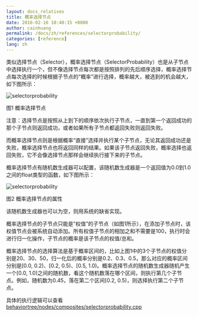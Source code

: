 ```yaml
---
layout: docs_relatives
title: 概率选择节点
date: 2016-02-16 10:40:15 +0800
author: cainhuang
permalink: /docs/zh/references/selectorprobability/
categories: [reference]
lang: zh
---
```


类似选择节点（Selector），概率选择节点（SelectorProbability）也是从子节点中选择执行一个，但不像选择节点每次都是按照排列的先后顺序选择，概率选择节点每次选择的时候根据子节点的“概率”进行选择，概率越大，被选到的机会越大，如下图所示：

![selectorprobability]({{site.url}}{{site.baseurl}}/img/references/selectorprobability.png)

图1 概率选择节点

注意：选择节点是按照从上到下的顺序依次执行子节点，一直到第一个返回成功的那个子节点则返回成功，或者如果所有子节点都返回失败则返回失败。

而概率选择节点则是根据概率“直接”选择并执行某个子节点，无论其返回成功还是失败，概率选择节点也将返回同样的结果。如果该子节点返回失败，概率选择也返回失败，它不会像选择节点那样会继续执行接下来的子节点。

概率选择节点有随机数生成器可以配置，该随机数生成器是一个返回值为0.0到1.0之间的float类型的函数，如下图所示：

![selectorprobability]({{site.url}}{{site.baseurl}}/img/references/selectorprobability_prop.png)

图2 概率选择节点的属性

该随机数生成器也可以为空，则用系统的缺省实现。

概率选择节点的子节点只能是“权值”的子节点（如图1所示），在添加子节点时，该权值节点会被系统自动添加。所有权值子节点的相加之和不需要是100，执行时会进行归一化操作，子节点的概率是该子节点的权值/总和。

概率选择节点的选择算法是基于概率区间的，比如上图1中的3个子节点的权值分别是20、30、50，归一化后的概率分别是0.2、0.3、0.5，那么对应的概率区间分别是[0.0, 0.2)、[0.2, 0.5)、[0.5, 1.0)。概率选择节点的随机数生成器随机产生一个[0.0, 1.0)之间的随机数，看这个随机数落在哪个区间，则执行第几个子节点。例如，随机数为0.45，落在第二个区间[0.2, 0.5)，则选择执行第二个子节点。

具体的执行逻辑可以查看[behaviortree/nodes/composites/selectorprobability.cpp]({{site.repository}}/blob/master/src/behaviortree/nodes/composites/selectorprobability.cpp)
